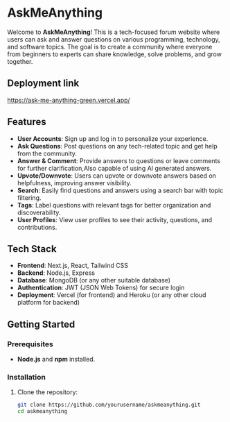# AskMeAnything

Welcome to **AskMeAnything**! This is a tech-focused forum website where users can ask and answer questions on various programming, technology, and software topics. The goal is to create a community where everyone from beginners to experts can share knowledge, solve problems, and grow together.

## Deployment link

https://ask-me-anything-green.vercel.app/

## Features

- **User Accounts**: Sign up and log in to personalize your experience.
- **Ask Questions**: Post questions on any tech-related topic and get help from the community.
- **Answer & Comment**: Provide answers to questions or leave comments for further clarification,Also capable of using AI generated answers.
- **Upvote/Downvote**: Users can upvote or downvote answers based on helpfulness, improving answer visibility.
- **Search**: Easily find questions and answers using a search bar with topic filtering.
- **Tags**: Label questions with relevant tags for better organization and discoverability.
- **User Profiles**: View user profiles to see their activity, questions, and contributions.

## Tech Stack

- **Frontend**: Next.js, React, Tailwind CSS
- **Backend**: Node.js, Express
- **Database**: MongoDB (or any other suitable database)
- **Authentication**: JWT (JSON Web Tokens) for secure login
- **Deployment**: Vercel (for frontend) and Heroku (or any other cloud platform for backend)

## Getting Started

### Prerequisites

- **Node.js** and **npm** installed.

### Installation

1. Clone the repository:
   ```bash
   git clone https://github.com/yourusername/askmeanything.git
   cd askmeanything
